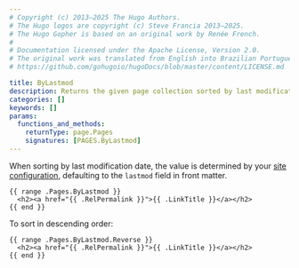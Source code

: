 ```yaml
---
# Copyright (c) 2013–2025 The Hugo Authors.
# The Hugo logos are copyright (c) Steve Francia 2013–2025.
# The Hugo Gopher is based on an original work by Renée French.
#
# Documentation licensed under the Apache License, Version 2.0.
# The original work was translated from English into Brazilian Portuguese.
# https://github.com/gohugoio/hugoDocs/blob/master/content/LICENSE.md

title: ByLastmod
description: Returns the given page collection sorted by last modification date in ascending order.
categories: []
keywords: []
params:
  functions_and_methods:
    returnType: page.Pages
    signatures: [PAGES.ByLastmod]
---
```


When sorting by last modification date, the value is determined by your [site configuration], defaulting to the `lastmod` field in front matter.

[site configuration]: /configuration/front-matter/#dates

```go-html-template
{{ range .Pages.ByLastmod }}
  <h2><a href="{{ .RelPermalink }}">{{ .LinkTitle }}</a></h2>
{{ end }}
```

To sort in descending order:

```go-html-template
{{ range .Pages.ByLastmod.Reverse }}
  <h2><a href="{{ .RelPermalink }}">{{ .LinkTitle }}</a></h2>
{{ end }}
```
